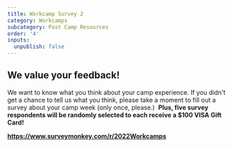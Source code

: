 ```yaml
---
title: Workcamp Survey 2
category: Workcamps
subcategory: Post Camp Resources
order: '4'
inputs:
  unpublish: false
---
```

## We value your feedback\!

We want to know what you think about your camp experience. If you didn't get a chance to tell us what you think, please take a moment to fill out a survey about your camp week (only once, please.) &nbsp;**Plus, five survey respondents will be randomly selected to each receive a $100 VISA Gift Card\!**

<div><div><div><p><a target="_blank" rel="noopener" href="https://www.surveymonkey.com/r/2022Workcamps"><strong>https://www.surveymonkey.com/r/2022Workcamps </strong></a></p></div></div></div>

&nbsp;